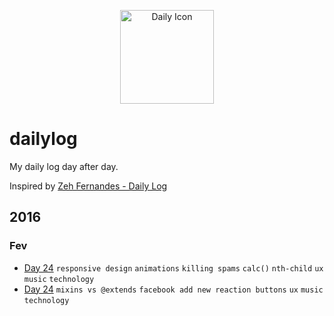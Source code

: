 <p align="center">
  <img src="http://simpleicon.com/wp-content/uploads/Calendar-Time.png" alt="Daily Icon" width="150" />
</p>



# dailylog

My daily log day after day.

Inspired by [Zeh Fernandes - Daily Log](https://github.com/zehfernandes/dailylog/)

## 2016 

### Fev

- [Day 24](https://github.com/lfeh/dailylog/blob/master/log/24-02-2016.md) `responsive design` `animations` `killing spams` `calc()` `nth-child` `ux` `music` `technology`
- [Day 24](https://github.com/lfeh/dailylog/blob/master/log/25-02-2016.md) `mixins vs @extends` `facebook add new reaction buttons` `ux` `music` `technology`
